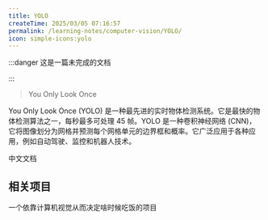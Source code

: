 ```yaml
---
title: YOLO
createTime: 2025/03/05 07:16:57
permalink: /learning-notes/computer-vision/YOLO/
icon: simple-icons:yolo
---
```

:::danger 这是一篇未完成的文档

:::
> You Only Look Once

You Only Look Once (YOLO) 是一种最先进的实时物体检测系统。它是最快的物体检测算法之一，每秒最多可处理 45 帧。YOLO 是一种卷积神经网络 (CNN)，它将图像划分为网格并预测每个网格单元的边界框和概率。它广泛应用于各种应用，例如自动驾驶、监控和机器人技术。

<LinkCard icon="simple-icons:yolo" href="https://docs.ultralytics.com/zh" title="YOLO" >中文文档</LinkCard>

## 相关项目

<CardGrid>
<LinkCard icon="" href="/project-docs/when2eat/" title="when2eat" >一个依靠计算机视觉从而决定啥时候吃饭的项目</LinkCard>
</CardGrid>